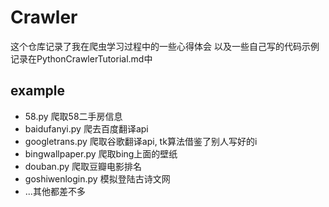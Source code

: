 # Crawler

这个仓库记录了我在爬虫学习过程中的一些心得体会
以及一些自己写的代码示例
记录在PythonCrawlerTutorial.md中

## example

+ 58.py 爬取58二手房信息
+ baidufanyi.py 爬去百度翻译api
+ googletrans.py 爬取谷歌翻译api, tk算法借鉴了别人写好的i
+ bingwallpaper.py 爬取bing上面的壁纸
+ douban.py 爬取豆瓣电影排名
+ goshiwenlogin.py 模拟登陆古诗文网
+ ...其他都差不多
